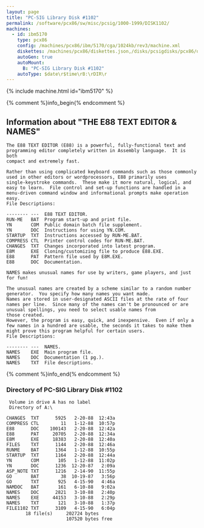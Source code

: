 ```yaml
---
layout: page
title: "PC-SIG Library Disk #1102"
permalink: /software/pcx86/sw/misc/pcsig/1000-1999/DISK1102/
machines:
  - id: ibm5170
    type: pcx86
    config: /machines/pcx86/ibm/5170/cga/1024kb/rev3/machine.xml
    diskettes: /machines/pcx86/diskettes.json,/disks/pcsigdisks/pcx86/diskettes.json
    autoGen: true
    autoMount:
      B: "PC-SIG Library Disk #1102"
    autoType: $date\r$time\rB:\rDIR\r
---
```


{% include machine.html id="ibm5170" %}

{% comment %}info_begin{% endcomment %}

## Information about "THE E88 TEXT EDITOR & NAMES"

    The E88 TEXT EDITOR (E88) is a powerful, fully-functional text and
    programming editor completely written in Assembly language.  It is both
    compact and extremely fast.
    
    Rather than using complicated keyboard commands such as those commonly
    used in other editors or wordprocessors, E88 primarily uses
    single-keystroke commands.  These make it more natural, logical, and
    easy to learn.  File control and set-up functions are handled in a
    menu-driven command window and informational prompts make operation
    easy.
    File Descriptions:
    
    -------- ---  E88 TEXT EDITOR.
    RUN-ME   BAT  Program start-up and print file.
    YN       COM  Public domain batch file supplement.
    YN       DOC  Instructions for using YN.COM.
    STARTUP  TXT  Instructions accessed by RUN-ME.BAT.
    COMPRESS CTL  Printer control codes for RUN-ME.BAT.
    CHANGES  TXT  Changes incorporated into latest program.
    E8M      EXE  Cloning/customizing file to produce E88.EXE.
    E88      PAT  Pattern file used by E8M.EXE.
    E88      DOC  Documentation.
    
    NAMES makes unusual names for use by writers, game players, and just
    for fun!
    
    The unusual names are created by a scheme similar to a random number
    generator.  You specify how many names you want made.
    Names are stored in user-designated ASCII files at the rate of four
    names per line.  Since many of the names can't be pronounced or are
    unusual spellings, you need to select usable names from
    those created.
    However, the program is easy, quick, and inexpensive.  Even if only a
    few names in a hundred are usable, the seconds it takes to make them
    might prove this program helpful for certain users.
    File Descriptions:
    
    -------- ---  NAMES.
    NAMES    EXE  Main program file.
    NAMES    DOC  Documentation (1 pg.).
    NAMES    TXT  File descriptions.
{% comment %}info_end{% endcomment %}


### Directory of PC-SIG Library Disk #1102

     Volume in drive A has no label
     Directory of A:\

    CHANGES  TXT      5925   2-20-88  12:43a
    COMPRESS CTL        11   1-12-88  10:57p
    E88      DOC    100143   2-20-88  12:42a
    E88      PAT     20705   2-20-88  12:34a
    E8M      EXE     18383   2-20-88  12:40a
    FILES    TXT      1144   2-20-88  12:46a
    RUNME    BAT      1364   1-12-88  10:55p
    STARTUP  TXT      1164   2-20-88  12:44a
    YN       COM       105   1-12-88  11:02p
    YN       DOC      1236  12-20-87   2:09a
    ASP_NOTE TXT      1216   2-14-90  11:55p
    GO       BAT        38  10-19-87   3:56p
    GO       TXT       925   4-15-90   4:46a
    NAMDOC   BAT       161   6-10-88   9:02a
    NAMES    DOC      2821   3-10-88   2:40p
    NAMES    EXE     44153   3-10-88   2:29p
    NAMES    TXT       121   3-10-88   1:37p
    FILE1102 TXT      3109   4-15-90   6:04p
           18 file(s)     202724 bytes
                          107520 bytes free
